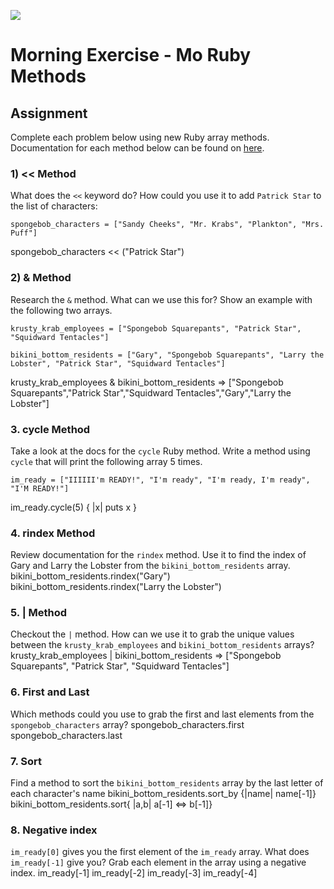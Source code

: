 ![](https://pythoncodeshark.files.wordpress.com/2014/01/oop-meme.jpg)

# Morning Exercise - Mo Ruby Methods


## Assignment
Complete each problem below using new Ruby array methods. Documentation for each method below can be found on [here](https://ruby-doc.org/core-2.2.0/Array.html).

### 1) << Method

What does the `<<` keyword do? How could you use it to add `Patrick Star` to the list of characters:
```
spongebob_characters = ["Sandy Cheeks", "Mr. Krabs", "Plankton", "Mrs. Puff"]
```
spongebob_characters << ("Patrick Star")
### 2) & Method

Research the `&` method. What can we use this for? Show an example with the following two arrays.
```
krusty_krab_employees = ["Spongebob Squarepants", "Patrick Star", "Squidward Tentacles"]

bikini_bottom_residents = ["Gary", "Spongebob Squarepants", "Larry the Lobster", "Patrick Star", "Squidward Tentacles"]
```
krusty_krab_employees & bikini_bottom_residents 
=> ["Spongebob Squarepants","Patrick Star","Squidward Tentacles","Gary","Larry the Lobster"]
### 3. cycle Method
Take a look at the docs for the `cycle` Ruby method. Write a method using `cycle` that will print the following array 5 times.
```
im_ready = ["IIIIII'm READY!", "I'm ready", "I'm ready, I'm ready", "I'M READY!"]
```
im_ready.cycle(5) { |x| puts x } 

### 4. rindex Method
Review documentation for the `rindex` method. Use it to find the index of Gary and Larry the Lobster from the `bikini_bottom_residents` array.
bikini_bottom_residents.rindex("Gary") 
bikini_bottom_residents.rindex("Larry the Lobster") 
### 5. | Method
Checkout the `|` method. How can we use it to grab the unique values between the `krusty_krab_employees` and `bikini_bottom_residents` arrays?
krusty_krab_employees | bikini_bottom_residents
=> ["Spongebob Squarepants", "Patrick Star", "Squidward Tentacles"]
### 6. First and Last
Which methods could you use to grab the first and last elements from the `spongebob_characters` array?
spongebob_characters.first
spongebob_characters.last
### 7. Sort
Find a method to sort the `bikini_bottom_residents` array by the last letter of each character's name
bikini_bottom_residents.sort_by {|name| name[-1]}
bikini_bottom_residents.sort{ |a,b| a[-1] <=> b[-1]}
### 8. Negative index
`im_ready[0]` gives you the first element of the `im_ready` array. What does `im_ready[-1]` give you? Grab each element in the array using a negative index.
im_ready[-1]
im_ready[-2]
im_ready[-3]
im_ready[-4]

